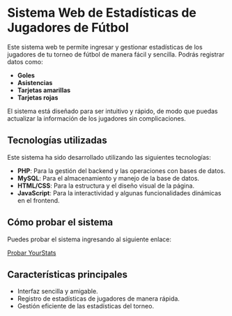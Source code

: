 # Sistema Web de Estadísticas de Jugadores de Fútbol

Este sistema web te permite ingresar y gestionar estadísticas de los jugadores de tu torneo de fútbol de manera fácil y sencilla. Podrás registrar datos como:

- **Goles**
- **Asistencias**
- **Tarjetas amarillas**
- **Tarjetas rojas**

El sistema está diseñado para ser intuitivo y rápido, de modo que puedas actualizar la información de los jugadores sin complicaciones.

## Tecnologías utilizadas
Este sistema ha sido desarrollado utilizando las siguientes tecnologías:

- **PHP**: Para la gestión del backend y las operaciones con bases de datos.
- **MySQL**: Para el almacenamiento y manejo de la base de datos.
- **HTML/CSS**: Para la estructura y el diseño visual de la página.
- **JavaScript**: Para la interactividad y algunas funcionalidades dinámicas en el frontend.

## Cómo probar el sistema
Puedes probar el sistema ingresando al siguiente enlace:

[Probar YourStats](http://yourstats.000.pe)

## Características principales
- Interfaz sencilla y amigable.
- Registro de estadísticas de jugadores de manera rápida.
- Gestión eficiente de las estadísticas del torneo.
